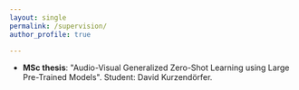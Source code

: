 ```yaml
---
layout: single
permalink: /supervision/
author_profile: true

---
```

- **MSc thesis**: "Audio-Visual Generalized Zero-Shot Learning using Large Pre-Trained Models". Student: David Kurzendörfer.
